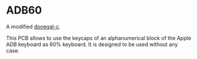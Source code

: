 # ADB60

A modified [donegal-c](https://github.com/piit79/donegal-c).

This PCB allows to use the keycaps of an alphanumerical block of the Apple ADB keyboard as 60% keyboard.
It is designed to be used without any case.